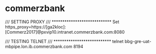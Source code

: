 # commerzbank


/// SETTING PROXY /// ****************************
Set https_proxy=https://[ga2kloc]: [Commerz2017]@pxvip10.intranet.commerzbank.com:8080


/// TESTING TELNET /// ***************************
telnet bbg-gre-uat-mbpipe.lon.ib.commerzbank.com 8194
